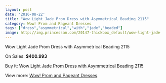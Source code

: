 ```yaml
---
layout: post
date: '2016-08-22'
title: "Wow Light Jade Prom Dress with Asymmetrical Beading 2115"
category: Wow! Prom and Pageant Dresses
tags: ["dress","asymmetrical","with","jade","beaded"]
image: http://img.princessan.com/20147-thickbox_default/wow-light-jade-prom-dress-with-asymmetrical-beading-2115.jpg
---
```

Wow Light Jade Prom Dress with Asymmetrical Beading 2115

On Sales: **$400.993**
<a href="https://www.princessan.com/en/wow-prom-and-pageant-dresses/9037-wow-light-jade-prom-dress-with-asymmetrical-beading-2115.html"><amp-img layout="responsive" width="600" height="600" src="//img.princessan.com/20147-thickbox_default/wow-light-jade-prom-dress-with-asymmetrical-beading-2115.jpg" alt="Wow Light Jade Prom Dress with Asymmetrical Beading 2115 0" /></a>

Buy it: [Wow Light Jade Prom Dress with Asymmetrical Beading 2115](https://www.princessan.com/en/wow-prom-and-pageant-dresses/9037-wow-light-jade-prom-dress-with-asymmetrical-beading-2115.html "Wow Light Jade Prom Dress with Asymmetrical Beading 2115")

View more: [Wow! Prom and Pageant Dresses](https://www.princessan.com/en/74-wow-prom-and-pageant-dresses "Wow! Prom and Pageant Dresses")